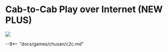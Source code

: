 # Cab-to-Cab Play over Internet (NEW PLUS)
<img src="/img/chunithm/sdhd/newplus.png">

--8<-- "docs/games/chusan/c2c.md"
